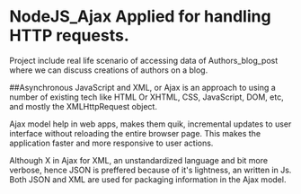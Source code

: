 # NodeJS_Ajax Applied for handling HTTP requests.
Project include real life scenario of accessing data of Authors_blog_post where we can discuss creations of authors on a blog.

##Asynchronous JavaScript and XML, or Ajax is an approach to using a number of existing tech like
HTML Or XHTML, CSS, JavaScript, DOM, etc, and mostly the XMLHttpRequest object.

Ajax model help in web apps, makes them quik, incremental updates to user interface without reloading the entire browser page. This makes the application faster and more responsive to user actions.

Although X in Ajax for XML, an unstandardized language and bit more verbose, hence JSON is preffered because of it's lightness, an written in Js. Both JSON and XML are used for packaging information in the Ajax model.
